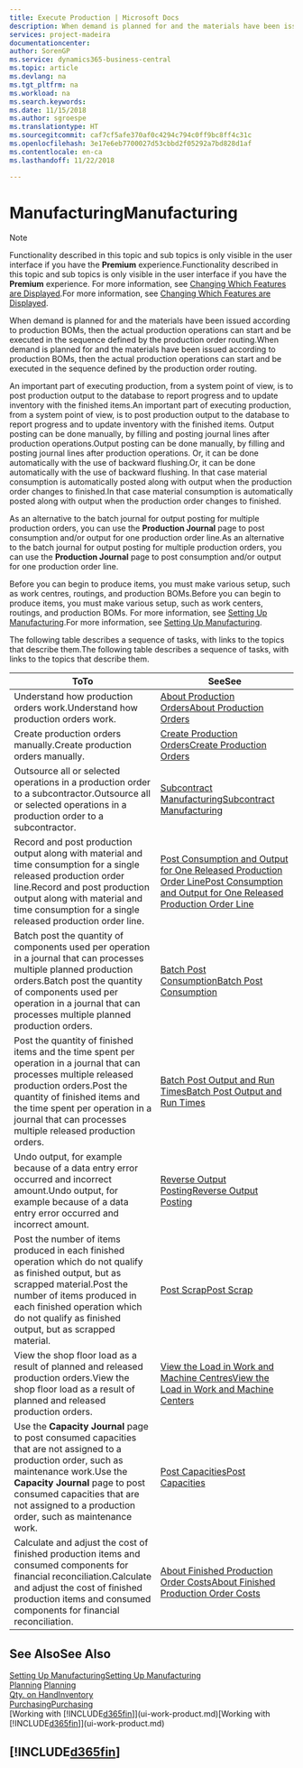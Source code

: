 ```yaml
---
title: Execute Production | Microsoft Docs
description: When demand is planned for and the materials have been issued according to production BOMs, then the actual production operations can start and be executed in the sequence defined by the production order routing.
services: project-madeira
documentationcenter: 
author: SorenGP
ms.service: dynamics365-business-central
ms.topic: article
ms.devlang: na
ms.tgt_pltfrm: na
ms.workload: na
ms.search.keywords: 
ms.date: 11/15/2018
ms.author: sgroespe
ms.translationtype: HT
ms.sourcegitcommit: caf7cf5afe370af0c4294c794c0ff9bc8ff4c31c
ms.openlocfilehash: 3e17e6eb7700027d53cbbd2f05292a7bd828d1af
ms.contentlocale: en-ca
ms.lasthandoff: 11/22/2018

---
```

# <a name="manufacturing"></a><span data-ttu-id="11f46-103">Manufacturing</span><span class="sxs-lookup"><span data-stu-id="11f46-103">Manufacturing</span></span>
> [!NOTE]
> <span data-ttu-id="11f46-104">Functionality described in this topic and sub topics is only visible in the user interface if you have the **Premium** experience.</span><span class="sxs-lookup"><span data-stu-id="11f46-104">Functionality described in this topic and sub topics is only visible in the user interface if you have the **Premium** experience.</span></span> <span data-ttu-id="11f46-105">For more information, see [Changing Which Features are Displayed](ui-experiences.md).</span><span class="sxs-lookup"><span data-stu-id="11f46-105">For more information, see [Changing Which Features are Displayed](ui-experiences.md).</span></span>

<span data-ttu-id="11f46-106">When demand is planned for and the materials have been issued according to production BOMs, then the actual production operations can start and be executed in the sequence defined by the production order routing.</span><span class="sxs-lookup"><span data-stu-id="11f46-106">When demand is planned for and the materials have been issued according to production BOMs, then the actual production operations can start and be executed in the sequence defined by the production order routing.</span></span>  

<span data-ttu-id="11f46-107">An important part of executing production, from a system point of view, is to post production output to the database to report progress and to update inventory with the finished items.</span><span class="sxs-lookup"><span data-stu-id="11f46-107">An important part of executing production, from a system point of view, is to post production output to the database to report progress and to update inventory with the finished items.</span></span> <span data-ttu-id="11f46-108">Output posting can be done manually, by filling and posting journal lines after production operations.</span><span class="sxs-lookup"><span data-stu-id="11f46-108">Output posting can be done manually, by filling and posting journal lines after production operations.</span></span> <span data-ttu-id="11f46-109">Or, it can be done automatically with the use of backward flushing.</span><span class="sxs-lookup"><span data-stu-id="11f46-109">Or, it can be done automatically with the use of backward flushing.</span></span> <span data-ttu-id="11f46-110">In that case material consumption is automatically posted along with output when the production order changes to finished.</span><span class="sxs-lookup"><span data-stu-id="11f46-110">In that case material consumption is automatically posted along with output when the production order changes to finished.</span></span>  

<span data-ttu-id="11f46-111">As an alternative to the batch journal for output posting for multiple production orders, you can use the **Production Journal** page to post consumption and/or output for one production order line.</span><span class="sxs-lookup"><span data-stu-id="11f46-111">As an alternative to the batch journal for output posting for multiple production orders, you can use the **Production Journal** page to post consumption and/or output for one production order line.</span></span>

<span data-ttu-id="11f46-112">Before you can begin to produce items, you must make various setup, such as work centres, routings, and production BOMs.</span><span class="sxs-lookup"><span data-stu-id="11f46-112">Before you can begin to produce items, you must make various setup, such as work centers, routings, and production BOMs.</span></span> <span data-ttu-id="11f46-113">For more information, see [Setting Up Manufacturing](production-configure-production-processes.md).</span><span class="sxs-lookup"><span data-stu-id="11f46-113">For more information, see [Setting Up Manufacturing](production-configure-production-processes.md).</span></span>

<span data-ttu-id="11f46-114">The following table describes a sequence of tasks, with links to the topics that describe them.</span><span class="sxs-lookup"><span data-stu-id="11f46-114">The following table describes a sequence of tasks, with links to the topics that describe them.</span></span>   

|<span data-ttu-id="11f46-115">**To**</span><span class="sxs-lookup"><span data-stu-id="11f46-115">**To**</span></span>|<span data-ttu-id="11f46-116">**See**</span><span class="sxs-lookup"><span data-stu-id="11f46-116">**See**</span></span>|  
|------------|-------------|  
|<span data-ttu-id="11f46-117">Understand how production orders work.</span><span class="sxs-lookup"><span data-stu-id="11f46-117">Understand how production orders work.</span></span>|[<span data-ttu-id="11f46-118">About Production Orders</span><span class="sxs-lookup"><span data-stu-id="11f46-118">About Production Orders</span></span>](production-about-production-orders.md)|
|<span data-ttu-id="11f46-119">Create production orders manually.</span><span class="sxs-lookup"><span data-stu-id="11f46-119">Create production orders manually.</span></span>|[<span data-ttu-id="11f46-120">Create Production Orders</span><span class="sxs-lookup"><span data-stu-id="11f46-120">Create Production Orders</span></span>](production-how-to-create-production-orders.md)|
|<span data-ttu-id="11f46-121">Outsource all or selected operations in a production order to a subcontractor.</span><span class="sxs-lookup"><span data-stu-id="11f46-121">Outsource all or selected operations in a production order to a subcontractor.</span></span>|[<span data-ttu-id="11f46-122">Subcontract Manufacturing</span><span class="sxs-lookup"><span data-stu-id="11f46-122">Subcontract Manufacturing</span></span>](production-how-to-subcontract-manufacturing.md)|
|<span data-ttu-id="11f46-123">Record and post production output along with material and time consumption for a single released production order line.</span><span class="sxs-lookup"><span data-stu-id="11f46-123">Record and post production output along with material and time consumption for a single released production order line.</span></span>|[<span data-ttu-id="11f46-124">Post Consumption and Output for One Released Production Order Line</span><span class="sxs-lookup"><span data-stu-id="11f46-124">Post Consumption and Output for One Released Production Order Line</span></span>](production-how-to-register-consumption-and-output.md)|  
|<span data-ttu-id="11f46-125">Batch post the quantity of components used per operation in a journal that can processes multiple planned production orders.</span><span class="sxs-lookup"><span data-stu-id="11f46-125">Batch post the quantity of components used per operation in a journal that can processes multiple planned production orders.</span></span>|[<span data-ttu-id="11f46-126">Batch Post Consumption</span><span class="sxs-lookup"><span data-stu-id="11f46-126">Batch Post Consumption</span></span>](production-how-to-post-consumption.md)|
|<span data-ttu-id="11f46-127">Post the quantity of finished items and the time spent per operation in a journal that can processes multiple released production orders.</span><span class="sxs-lookup"><span data-stu-id="11f46-127">Post the quantity of finished items and the time spent per operation in a journal that can processes multiple released production orders.</span></span>|[<span data-ttu-id="11f46-128">Batch Post Output and Run Times</span><span class="sxs-lookup"><span data-stu-id="11f46-128">Batch Post Output and Run Times</span></span>](production-how-to-post-output-quantity.md)|
|<span data-ttu-id="11f46-129">Undo output, for example because of a data entry error occurred and incorrect amount.</span><span class="sxs-lookup"><span data-stu-id="11f46-129">Undo output, for example because of a data entry error occurred and incorrect amount.</span></span>  |[<span data-ttu-id="11f46-130">Reverse Output Posting</span><span class="sxs-lookup"><span data-stu-id="11f46-130">Reverse Output Posting</span></span>](production-how-to-reverse-output-posting.md)|  
|<span data-ttu-id="11f46-131">Post the number of items produced in each finished operation which do not qualify as finished output, but as scrapped material.</span><span class="sxs-lookup"><span data-stu-id="11f46-131">Post the number of items produced in each finished operation which do not qualify as finished output, but as scrapped material.</span></span>|[<span data-ttu-id="11f46-132">Post Scrap</span><span class="sxs-lookup"><span data-stu-id="11f46-132">Post Scrap</span></span>](production-how-to-post-scrap.md)|
|<span data-ttu-id="11f46-133">View the shop floor load as a result of planned and released production orders.</span><span class="sxs-lookup"><span data-stu-id="11f46-133">View the shop floor load as a result of planned and released production orders.</span></span>|[<span data-ttu-id="11f46-134">View the Load in Work and Machine Centres</span><span class="sxs-lookup"><span data-stu-id="11f46-134">View the Load in Work and Machine Centers</span></span>](production-how-to-view-the-load-on-work-centers.md)|      
|<span data-ttu-id="11f46-135">Use the **Capacity Journal** page to post consumed capacities that are not assigned to a production order, such as maintenance work.</span><span class="sxs-lookup"><span data-stu-id="11f46-135">Use the **Capacity Journal** page to post consumed capacities that are not assigned to a production order, such as maintenance work.</span></span>|[<span data-ttu-id="11f46-136">Post Capacities</span><span class="sxs-lookup"><span data-stu-id="11f46-136">Post Capacities</span></span>](production-how-to-post-capacities.md)|  
|<span data-ttu-id="11f46-137">Calculate and adjust the cost of finished production items and consumed components for financial reconciliation.</span><span class="sxs-lookup"><span data-stu-id="11f46-137">Calculate and adjust the cost of finished production items and consumed components for financial reconciliation.</span></span>|[<span data-ttu-id="11f46-138">About Finished Production Order Costs</span><span class="sxs-lookup"><span data-stu-id="11f46-138">About Finished Production Order Costs</span></span>](finance-about-finished-production-order-costs.md)|  

## <a name="see-also"></a><span data-ttu-id="11f46-139">See Also</span><span class="sxs-lookup"><span data-stu-id="11f46-139">See Also</span></span>  
[<span data-ttu-id="11f46-140">Setting Up Manufacturing</span><span class="sxs-lookup"><span data-stu-id="11f46-140">Setting Up Manufacturing</span></span>](production-configure-production-processes.md)  
<span data-ttu-id="11f46-141">[Planning](production-planning.md)    </span><span class="sxs-lookup"><span data-stu-id="11f46-141">[Planning](production-planning.md)    </span></span>  
[<span data-ttu-id="11f46-142">Qty. on Hand</span><span class="sxs-lookup"><span data-stu-id="11f46-142">Inventory</span></span>](inventory-manage-inventory.md)  
[<span data-ttu-id="11f46-143">Purchasing</span><span class="sxs-lookup"><span data-stu-id="11f46-143">Purchasing</span></span>](purchasing-manage-purchasing.md)  
<span data-ttu-id="11f46-144">[Working with [!INCLUDE[d365fin](includes/d365fin_md.md)]](ui-work-product.md)</span><span class="sxs-lookup"><span data-stu-id="11f46-144">[Working with [!INCLUDE[d365fin](includes/d365fin_md.md)]](ui-work-product.md)</span></span>

## [!INCLUDE[d365fin](includes/free_trial_md.md)]  


